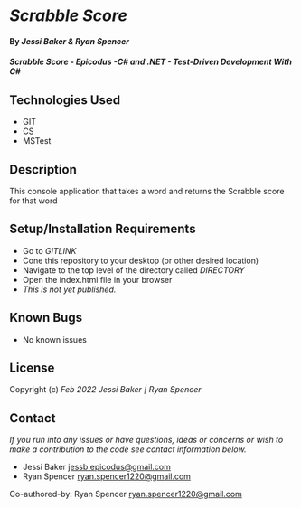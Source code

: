# _Scrabble Score_

#### By _**Jessi Baker & Ryan Spencer**_ 

#### _Scrabble Score - Epicodus -C# and .NET - Test-Driven Development With C#_

## Technologies Used

* GIT
* CS
* MSTest

## Description

This console application that takes a word and returns the Scrabble
score for that word

## Setup/Installation Requirements

* Go to _GITLINK_
* Cone this repository to your desktop (or other desired location)
* Navigate to the top level of the directory called _DIRECTORY_
* Open the index.html file in your browser
* _This is not yet published._

## Known Bugs

* No known issues

## License

Copyright (c) _Feb 2022_ _Jessi Baker | Ryan Spencer_

## Contact

_If you run into any issues or have questions, ideas or concerns or wish to make a contribution to the code see contact information below._
* Jessi Baker <jessb.epicodus@gmail.com>
* Ryan Spencer <ryan.spencer1220@gmail.com>

Co-authored-by: Ryan Spencer <ryan.spencer1220@gmail.com>